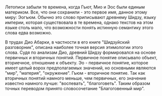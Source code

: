 Летописи забыли те времена, когда Гъют, Мио и Эос были единым материком. Все, что они сохранили - это первое имя, данное этому миру: Эогъюм. Обычно это слово приписывают древнему Шидзу, языку империи, которая существовала в те времена, однако текстов на этом языке столь мало, что возможности понять истинную семантику этого слова едва возможно.

В трудах Дио Абарки, в частности в его книге "Шидзуйский разговорник", описана наиболее точная версия этимологии этого слова. Судя по анализам Дио, древний Шидзу формировался на основе первичных и вторичных понятий. Первичное понятие описывало объект, вториечное, отношение к объекту. Эо - первичное понятие, которое имеет целый ворох предполагаемых значений, но основными являются "мир", "материя", "окружение". Гъюм - вторичное понятие. Так как вторичных понятий намного меньше, чем первичных, его значение известно намного лучше: "воспевать", "благоговеть". Таким образом точных переводом принято словосочетание "Благоговенный мир".
